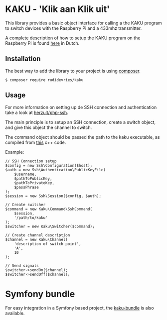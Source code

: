 # KAKU - 'Klik aan Klik uit'

This library provides a basic object interface for calling a the KAKU program to switch devices with the Raspberry Pi and a 433mhz transmitter.

A complete description of how to setup the KAKU program on the Raspberry Pi is found [here](http://weejewel.tweakblogs.net/blog/8665/lampen-schakelen-met-een-raspberry-pi.html) in Dutch.

## Installation
The best way to add the library to your project is using [composer](http://getcomposer.org).

	$ composer require rudidevries/kaku


## Usage

For more information on setting up de SSH connection and authentication take a look at [herzult/php-ssh](https://github.com/Herzult/php-ssh).

The main principle is to setup an SSH connection, create a switch object, and give this object the channel to switch.

The command object should be passed the path to the kaku executable, as compiled from [this](https://www.dropbox.com/s/nxdrkuk94w9fpqo/lights.zip?dl=1) c++ code.

Example:

	// SSH Connection setup
	$config = new Ssh\Configuration($host);
	$auth = new Ssh\Authentication\PublicKeyFile(
		$username,
		$pathToPublicKey,
		$pathToPrivateKey,
		$passPhrase
	);
	$session = new Ssh\Session($config, $auth);
	
	// Create switcher
	$command = new Kaku\Command\SshCommand(
		$session,
		'/path/to/kaku'
	);
	$switcher = new Kaku\Switcher($command);
	
	// Create channel description
	$channel = new Kaku\Channel(
		'description of switch point',
		'A',
		10
	);
	
	// Send signals
	$switcher->sendOn($channel);
	$switcher->sendOff($channel);

# Symfony bundle

For easy integration in a Symfony based project, the [kaku-bundle](https://github.com/rudidevries/kaku-bundle) is also available.